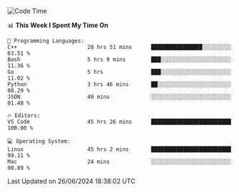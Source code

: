 
<!--START_SECTION:waka-->
![Code Time](http://img.shields.io/badge/Code%20Time-2%2C158%20hrs%207%20mins-blue)

📊 **This Week I Spent My Time On** 

```text
💬 Programming Languages: 
C++                      28 hrs 51 mins      ████████████████░░░░░░░░░   63.51 % 
Bash                     5 hrs 9 mins        ███░░░░░░░░░░░░░░░░░░░░░░   11.36 % 
Go                       5 hrs               ███░░░░░░░░░░░░░░░░░░░░░░   11.02 % 
Python                   3 hrs 46 mins       ██░░░░░░░░░░░░░░░░░░░░░░░   08.29 % 
JSON                     40 mins             ░░░░░░░░░░░░░░░░░░░░░░░░░   01.48 % 

🔥 Editors: 
VS Code                  45 hrs 26 mins      █████████████████████████   100.00 % 

💻 Operating System: 
Linux                    45 hrs 2 mins       █████████████████████████   99.11 % 
Mac                      24 mins             ░░░░░░░░░░░░░░░░░░░░░░░░░   00.89 % 
```


 Last Updated on 26/06/2024 18:38:02 UTC
<!--END_SECTION:waka-->

